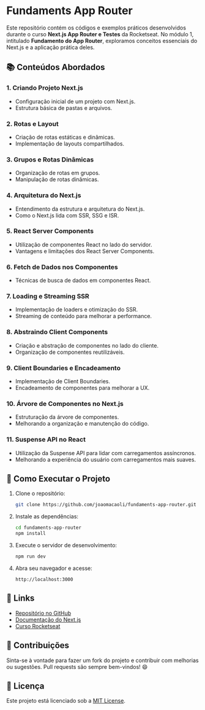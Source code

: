 # Fundaments App Router

Este repositório contém os códigos e exemplos práticos desenvolvidos durante o curso **Next.js App Router e Testes** da Rocketseat. No módulo 1, intitulado **Fundamento do App Router**, exploramos conceitos essenciais do Next.js e a aplicação prática deles.

## 📚 Conteúdos Abordados

### 1. Criando Projeto Next.js
- Configuração inicial de um projeto com Next.js.
- Estrutura básica de pastas e arquivos.

### 2. Rotas e Layout
- Criação de rotas estáticas e dinâmicas.
- Implementação de layouts compartilhados.

### 3. Grupos e Rotas Dinâmicas
- Organização de rotas em grupos.
- Manipulação de rotas dinâmicas.

### 4. Arquitetura do Next.js
- Entendimento da estrutura e arquitetura do Next.js.
- Como o Next.js lida com SSR, SSG e ISR.

### 5. React Server Components
- Utilização de componentes React no lado do servidor.
- Vantagens e limitações dos React Server Components.

### 6. Fetch de Dados nos Componentes
- Técnicas de busca de dados em componentes React.

### 7. Loading e Streaming SSR
- Implementação de loaders e otimização do SSR.
- Streaming de conteúdo para melhorar a performance.

### 8. Abstraindo Client Components
- Criação e abstração de componentes no lado do cliente.
- Organização de componentes reutilizáveis.

### 9. Client Boundaries e Encadeamento
- Implementação de Client Boundaries.
- Encadeamento de componentes para melhorar a UX.

### 10. Árvore de Componentes no Next.js
- Estruturação da árvore de componentes.
- Melhorando a organização e manutenção do código.

### 11. Suspense API no React
- Utilização da Suspense API para lidar com carregamentos assíncronos.
- Melhorando a experiência do usuário com carregamentos mais suaves.

## 🚀 Como Executar o Projeto

1. Clone o repositório:
   ```bash
   git clone https://github.com/joaomacaoli/fundaments-app-router.git
   ```

2. Instale as dependências:
   ```bash
   cd fundaments-app-router
   npm install
   ```

3. Execute o servidor de desenvolvimento:
   ```bash
   npm run dev
   ```

4. Abra seu navegador e acesse:
   ```
   http://localhost:3000
   ```

## 🔗 Links

- [Repositório no GitHub](https://github.com/joaomacaoli/fundaments-app-router)
- [Documentação do Next.js](https://nextjs.org/docs)
- [Curso Rocketseat](https://www.rocketseat.com.br/)

## 🤝 Contribuições

Sinta-se à vontade para fazer um fork do projeto e contribuir com melhorias ou sugestões. Pull requests são sempre bem-vindos! 😄

## 📝 Licença

Este projeto está licenciado sob a [MIT License](LICENSE).
